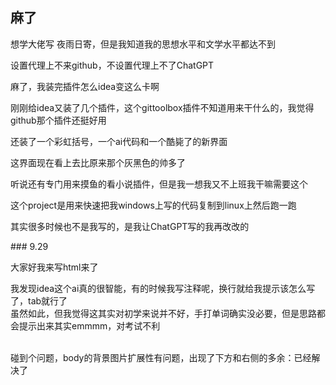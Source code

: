 ## 麻了

<p>想学大佬写 夜雨日寄，但是我知道我的思想水平和文学水平都达不到</p>
<p> 设置代理上不来github，不设置代理上不了ChatGPT</p>
<p> 麻了，我装完插件怎么idea变这么卡啊</p>
<p>刚刚给idea又装了几个插件，这个gittoolbox插件不知道用来干什么的，我觉得github那个插件还挺好用</p>
<p>还装了一个彩虹括号，一个ai代码和一个酷毙了的新界面</p>
<p>这界面现在看上去比原来那个灰黑色的帅多了</p>
<p>听说还有专门用来摸鱼的看小说插件，但是我一想我又不上班我干嘛需要这个</p>
<p>这个project是用来快速把我windows上写的代码复制到linux上然后跑一跑</p>
<p>其实很多时候也不是我写的，是我让ChatGPT写的我再改改的</p>

<p></p>
### 9.29
<p>大家好我来写html来了</p>
<p>我发现idea这个ai真的很智能，有的时候我写注释呢，换行就给我提示该怎么写了，tab就行了
<br>虽然如此，但我觉得这其实对初学来说并不好，手打单词确实没必要，但是思路都会提示出来其实emmmm，对考试不利</p>
<p><br>碰到个问题，body的背景图片扩展性有问题，出现了下方和右侧的多余：已经解决了</p>